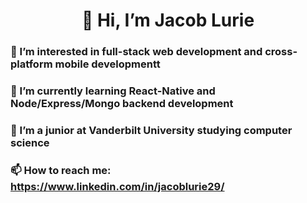 <h1 align="center">
👋 Hi, I’m Jacob Lurie
</h1>
<h3>👀 I’m interested in full-stack web development and cross-platform mobile developmentt</h3>
<h3>🌱 I’m currently learning React-Native and Node/Express/Mongo backend development</h3>
<h3>📖 I’m a junior at Vanderbilt University studying computer science</h3>
<h3>📫 How to reach me: <a href="https://www.linkedin.com/in/jacoblurie29/">https://www.linkedin.com/in/jacoblurie29/</a></h3>

<!---
jacoblurie29/jacoblurie29 is a ✨ special ✨ repository because its `README.md` (this file) appears on your GitHub profile.
You can click the Preview link to take a look at your changes.
--->
